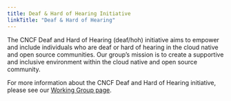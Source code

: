 ```yaml
---
title: Deaf & Hard of Hearing Initiative
linkTitle: "Deaf & Hard of Hearing"
---
```


The CNCF Deaf and Hard of Hearing (deaf/hoh) initiative aims to empower and include individuals who are deaf or hard of hearing in the cloud native and open source communities. Our group’s mission is to create a supportive and inclusive environment within the cloud native and open source community.

For more information about the CNCF Deaf and Hard of Hearing initiative, please see our [Working Group page](/about/deaf-and-hard-of-hearing/).
